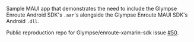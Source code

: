 Sample MAUI app that demonstrates the need to include the Glympse Enroute Android SDK's `.aar`'s alongside the Glympse Enroute MAUI SDK's Android `.dll`.

Public reproduction repo for Glympse/enroute-xamarin-sdk issue [#50](https://github.com/Glympse/enroute-xamarin-sdk/issues/50).
